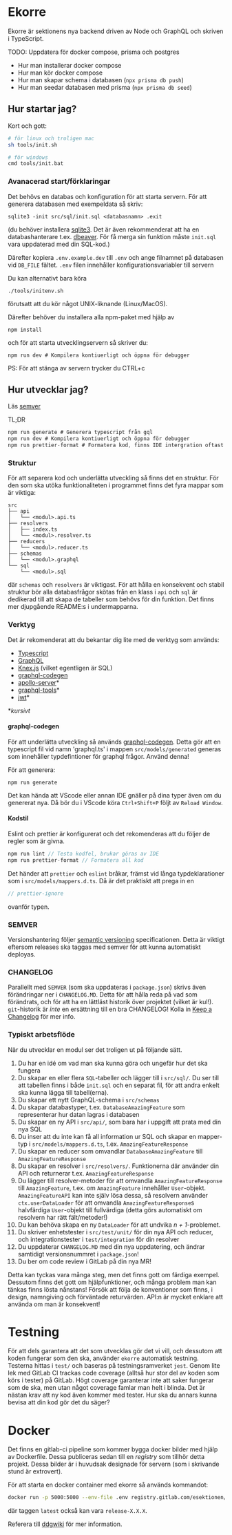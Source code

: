 # Ekorre

Ekorre är sektionens nya backend driven av Node och GraphQL och
skriven i TypeScript.

TODO: Uppdatera för docker compose, prisma och postgres

+ Hur man installerar docker compose
+ Hur man kör docker compose
+ Hur man skapar schema i databasen (`npx prisma db push`)
+ Hur man seedar databasen med prisma (`npx prisma db seed`)

## Hur startar jag?

Kort och gott:
```bash
# för linux och troligen mac
sh tools/init.sh

# för windows
cmd tools/init.bat
```

### Avanacerad start/förklaringar

Det behövs en databas och konfiguration för att starta servern.
För att generera databasen med exempeldata så skriv:

```
sqlite3 -init src/sql/init.sql <databasnamn> .exit
```

(du behöver installera [sqlite3](https://www.sqlite.org/download.html). Det är även
rekommenderat att ha en databashanterare t.ex. [dbeaver](https://dbeaver.io/). För få merga sin funktion måste `init.sql` vara uppdaterad med din SQL-kod.)

Därefter kopiera `.env.example.dev` till `.env` och ange
filnamnet på databasen vid `DB_FILE` fältet.
`.env` filen innehåller konfigurationsvariabler till servern

Du kan alternativt bara köra

```
./tools/initenv.sh
```

förutsatt att du kör något UNIX-liknande (Linux/MacOS).

Därefter behöver du installera alla npm-paket med hjälp av
```
npm install
```

och för att starta utvecklingservern så skriver du:

```
npm run dev # Kompilera kontiuerligt och öppna för debugger
```

PS: För att stänga av servern trycker du CTRL+c

## Hur utvecklar jag?

Läs [semver](#SEMVER)

TL;DR
```c
npm run generate # Generera typescript från gql
npm run dev # Kompilera kontiuerligt och öppna för debugger
npm run prettier-format # Formatera kod, finns IDE intergration oftast
```

### Struktur

För att separera kod och underlätta utveckling så
finns det en struktur. För den som ska utöka
funktionaliteten i programmet finns det fyra mappar
som är viktiga:

```
src
├── api
│   └── <modul>.api.ts
├── resolvers
│   ├── index.ts
│   └── <modul>.resolver.ts
├── reducers
│   └── <modul>.reducer.ts
├── schemas
│   └── <modul>.graphql
└── sql
    └── <modul>.sql
```

där `schemas` och `resolvers` är viktigast. För
att hålla en konsekvent och stabil struktur bör
alla databasfrågor skötas från en klass i `api`
och `sql` är dedikerad till att skapa de tabeller
som behövs för din funktion. Det finns mer djupgående
README:s i undermapparna.

### Verktyg

Det är rekomenderat att du bekantar dig lite med de verktyg som används:

* [Typescript](https://www.typescriptlang.org/)
* [GraphQL](https://graphql.org/)
* [Knex.js](http://knexjs.org) (vilket egentligen är SQL)
* [graphql-codegen](https://graphql-code-generator.com/)
* [apollo-server](https://www.apollographql.com/docs/apollo-server/)*
* [graphql-tools](https://www.graphql-tools.com/docs/introduction/)*
* [jwt](https://jwt.io/)*

\**kursivt*

#### graphql-codegen

För att underlätta utveckling så används [graphql-codegen](https://graphql-code-generator.com/docs/plugins/typescript).
Detta gör att en typescript fil vid namn 'graphql.ts' i mappen `src/models/generated`
generas som innehåller typdefintioner för graphql frågor.
Använd denna!

För att generera:

```
npm run generate
```

Det kan hända att VScode eller annan IDE gnäller på dina typer även om du genererat nya. Då bör du i VScode köra `Ctrl+Shift+P` följt av `Reload Window`.

#### Kodstil

Eslint och prettier är konfigurerat och det
rekomenderas att du följer de regler som är
givna.

```c
npm run lint // Testa kodfel, brukar göras av IDE
npm run prettier-format // Formatera all kod
```

Det händer att `prettier` och `eslint` bråkar, främst vid långa typdeklarationer som i
`src/models/mappers.d.ts`. Då är det praktiskt att prega in en

```ts
// prettier-ignore
```

ovanför typen.

### SEMVER

Versionshantering följer [semantic versioning](https://semver.org/spec/v2.0.0.html) specificationen. Detta är viktigt eftersom releases ska taggas med semver för att kunna automatiskt deployas.

### CHANGELOG

Parallellt med `SEMVER` (som ska uppdateras i `package.json`) skrivs även förändringar ner i `CHANGELOG.MD`. Detta för att
hålla reda på vad som förändrats, och för att ha en lättläst historik över projektet (vilket är kul!). `git`-historik är
*inte* en ersättning till en bra CHANGELOG! Kolla in [Keep a Changelog](https://keepachangelog.com/en/1.0.0/) för mer info.

### Typiskt arbetsflöde

När du utvecklar en modul ser det troligen ut på följande sätt.

1. Du har en idé om vad man ska kunna göra och ungefär hur det ska fungera
2. Du skapar en eller flera `SQL`-tabeller och lägger till i `src/sql/`. Du ser till att tabellen
finns i både `init.sql` och en separat fil, för att andra enkelt ska kunna lägga till tabell(erna).
3. Du skapar ett nytt GraphQL-schema i `src/schemas`
4. Du skapar databastyper, t.ex. `DatabaseAmazingFeature` som representerar hur datan lagras i databasen
5. Du skapar en ny API i `src/api/`, som bara har i uppgift att prata med din nya SQL
6. Du inser att du inte kan få all information ur SQL och skapar en mapper-typ i `src/models/mappers.d.ts`, t.ex. `AmazingFeatureResponse`
7. Du skapar en reducer som omvandlar `DatabaseAmazingFeature` till `AmazingFeatureResponse`
8. Du skapar en resolver i `src/resolvers/`. Funktionerna där använder din API och returnerar t.ex. `AmazingFeatureResponse`
9. Du lägger till resolver-metoder för att omvandla `AmazingFeatureResponse` till `AmazingFeature`, t.ex. om `AmazingFeature` innehåller `User`-objekt. `AmazingFeatureAPI` kan inte själv lösa dessa, så resolvern använder `ctx.userDataLoader` för att omvandla
`AmazingFeatureResponse`s halvfärdiga `User`-objekt till fullvärdiga (detta görs automatiskt om resolvern har rätt fält/metoder!)
10. Du kan behöva skapa en ny `DataLoader` för att undvika *n + 1*-problemet.
11. Du skriver enhetstester i `src/test/unit/` för din nya API och reducer, och integrationstester i `test/integration` för din resolver
12. Du uppdaterar `CHANGELOG.MD` med din nya uppdatering, och ändrar samtidigt versionsnummret i `package.json`!
13. Du ber om code review i GitLab på din nya MR!

Detta kan tyckas vara många steg, men det finns gott om färdiga exempel. Dessutom finns det gott om hjälpfunktioner, och många problem man kan tänkas finns lösta nånstans! Försök att följa de konventioner som finns, i design, namngiving och förväntade
returvärden. API:n är mycket enklare att använda om man är konsekvent!

# Testning

För att dels garantera att det som utvecklas gör det vi vill, och dessutom att koden fungerar som den ska, använder `ekorre`
automatisk testning. Testerna hittas i `test/` och baseras på testningsramverket `jest`. Genom lite lek med GitLab CI
trackas code coverage (alltså hur stor del av koden som körs i tester) på GitLab. Högt coverage garanterar inte att saker
fungerar som de ska, men utan något coverage famlar man helt i blinda. Det är nästan krav att ny kod även kommer med tester.
Hur ska du annars kunna bevisa att din kod gör det du säger?

# Docker

Det finns en gitlab-ci pipeline som kommer bygga docker bilder med hjälp av Dockerfile.
Dessa publiceras sedan till en *registry* som tillhör detta projekt. Dessa bilder är i huvudsak
designade för servern (som i skrivande stund är extrovert).

För att starta en docker container med ekorre så används kommandot:

```bash
docker run -p 5000:5000 --env-file .env registry.gitlab.com/esektionen/projekt/ekorre:latest
```
där taggen `latest` också kan vara `release-X.X.X`.


Referera till [ddgwiki](https://ddgwiki.esek.se/index.php?title=CI/CD) för mer information.